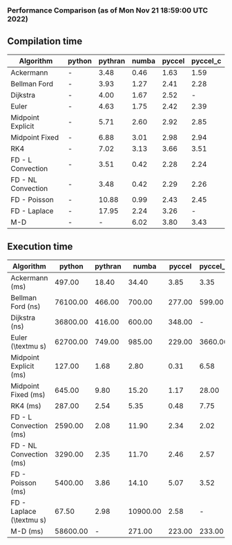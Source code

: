 ### Performance Comparison (as of Mon Nov 21 18:59:00 UTC 2022)
## Compilation time
Algorithm                 | python                    | pythran                   | numba                     | pyccel                    | pyccel_c                 
------------------------- | ------------------------- | ------------------------- | ------------------------- | ------------------------- | -------------------------
Ackermann                 | -                         | 3.48                      | 0.46                      | 1.63                      | 1.59                     
Bellman Ford              | -                         | 3.93                      | 1.27                      | 2.41                      | 2.28                     
Dijkstra                  | -                         | 4.00                      | 1.67                      | 2.52                      | -                        
Euler                     | -                         | 4.63                      | 1.75                      | 2.42                      | 2.39                     
Midpoint Explicit         | -                         | 5.71                      | 2.60                      | 2.92                      | 2.85                     
Midpoint Fixed            | -                         | 6.88                      | 3.01                      | 2.98                      | 2.94                     
RK4                       | -                         | 7.02                      | 3.13                      | 3.66                      | 3.51                     
FD - L Convection         | -                         | 3.51                      | 0.42                      | 2.28                      | 2.24                     
FD - NL Convection        | -                         | 3.48                      | 0.42                      | 2.29                      | 2.26                     
FD - Poisson              | -                         | 10.88                     | 0.99                      | 2.43                      | 2.45                     
FD - Laplace              | -                         | 17.95                     | 2.24                      | 3.26                      | -                        
M-D                       | -                         | -                         | 6.02                      | 3.80                      | 3.43                     

## Execution time
Algorithm                 | python                    | pythran                   | numba                     | pyccel                    | pyccel_c                 
------------------------- | ------------------------- | ------------------------- | ------------------------- | ------------------------- | -------------------------
Ackermann (ms)            | 497.00                    | 18.40                     | 34.40                     | 3.85                      | 3.35                     
Bellman Ford (ns)         | 76100.00                  | 466.00                    | 700.00                    | 277.00                    | 599.00                   
Dijkstra (ns)             | 36800.00                  | 416.00                    | 600.00                    | 348.00                    | -                        
Euler (\textmu s)         | 62700.00                  | 749.00                    | 985.00                    | 229.00                    | 3660.00                  
Midpoint Explicit (ms)    | 127.00                    | 1.68                      | 2.80                      | 0.31                      | 6.58                     
Midpoint Fixed (ms)       | 645.00                    | 9.80                      | 15.20                     | 1.17                      | 28.00                    
RK4 (ms)                  | 287.00                    | 2.54                      | 5.35                      | 0.48                      | 7.75                     
FD - L Convection (ms)    | 2590.00                   | 2.08                      | 11.90                     | 2.34                      | 2.02                     
FD - NL Convection (ms)   | 3290.00                   | 2.35                      | 11.70                     | 2.46                      | 2.57                     
FD - Poisson (ms)         | 5400.00                   | 3.86                      | 14.10                     | 5.07                      | 3.52                     
FD - Laplace (\textmu s)  | 67.50                     | 2.98                      | 10900.00                  | 2.58                      | -                        
M-D (ms)                  | 58600.00                  | -                         | 271.00                    | 223.00                    | 233.00                   
